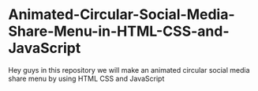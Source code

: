 # Animated-Circular-Social-Media-Share-Menu-in-HTML-CSS-and-JavaScript
Hey guys in this repository we will make an animated circular social media share menu by using HTML CSS and JavaScript
